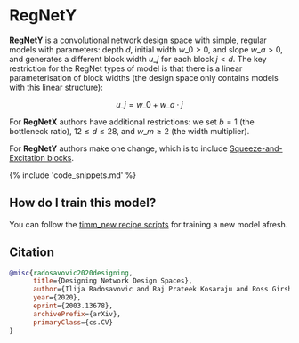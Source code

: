# RegNetY

**RegNetY** is a convolutional network design space with simple, regular models with parameters: depth $d$, initial width $w\_{0} > 0$, and slope $w\_{a} > 0$, and generates a different block width $u\_{j}$ for each block $j < d$. The key restriction for the RegNet types of model is that there is a linear parameterisation of block widths (the design space only contains models with this linear structure):

$$ u\_{j} = w\_{0} + w\_{a}\cdot{j} $$

For **RegNetX** authors have additional restrictions: we set $b = 1$ (the bottleneck ratio), $12 \leq d \leq 28$, and $w\_{m} \geq 2$ (the width multiplier).

For **RegNetY** authors make one change, which is to include [Squeeze-and-Excitation blocks](https://paperswithcode.com/method/squeeze-and-excitation-block).

{% include 'code_snippets.md' %}

## How do I train this model?

You can follow the [timm_new recipe scripts](https://rwightman.github.io/pytorch-image-models/scripts/) for training a new model afresh.

## Citation

```BibTeX
@misc{radosavovic2020designing,
      title={Designing Network Design Spaces},
      author={Ilija Radosavovic and Raj Prateek Kosaraju and Ross Girshick and Kaiming He and Piotr Dollár},
      year={2020},
      eprint={2003.13678},
      archivePrefix={arXiv},
      primaryClass={cs.CV}
}
```

<!--
Type: model-index
Collections:
- Name: RegNetY
  Paper:
    Title: Designing Network Design Spaces
    URL: https://paperswithcode.com/paper/designing-network-design-spaces
Models:
- Name: regnety_002
  In Collection: RegNetY
  Metadata:
    FLOPs: 255754236
    Parameters: 3160000
    File Size: 12782926
    Architecture:
    - 1x1 Convolution
    - Batch Normalization
    - Convolution
    - Dense Connections
    - Global Average Pooling
    - Grouped Convolution
    - ReLU
    - Squeeze-and-Excitation Block
    Tasks:
    - Image Classification
    Training Techniques:
    - SGD with Momentum
    - Weight Decay
    Training Data:
    - ImageNet
    Training Resources: 8x NVIDIA V100 GPUs
    ID: regnety_002
    Epochs: 100
    Crop Pct: '0.875'
    Momentum: 0.9
    Batch Size: 1024
    Image Size: '224'
    Weight Decay: 5.0e-05
    Interpolation: bicubic
  Code: https://github.com/rwightman/pytorch-image-models/blob/d8e69206be253892b2956341fea09fdebfaae4e3/timm_new/models/regnet.py#L409
  Weights: https://github.com/rwightman/pytorch-image-models/releases/download/v0.1-regnet/regnety_002-e68ca334.pth
  Results:
  - Task: Image Classification
    Dataset: ImageNet
    Metrics:
      Top 1 Accuracy: 70.28%
      Top 5 Accuracy: 89.55%
- Name: regnety_004
  In Collection: RegNetY
  Metadata:
    FLOPs: 515664568
    Parameters: 4340000
    File Size: 17542753
    Architecture:
    - 1x1 Convolution
    - Batch Normalization
    - Convolution
    - Dense Connections
    - Global Average Pooling
    - Grouped Convolution
    - ReLU
    - Squeeze-and-Excitation Block
    Tasks:
    - Image Classification
    Training Techniques:
    - SGD with Momentum
    - Weight Decay
    Training Data:
    - ImageNet
    Training Resources: 8x NVIDIA V100 GPUs
    ID: regnety_004
    Epochs: 100
    Crop Pct: '0.875'
    Momentum: 0.9
    Batch Size: 1024
    Image Size: '224'
    Weight Decay: 5.0e-05
    Interpolation: bicubic
  Code: https://github.com/rwightman/pytorch-image-models/blob/d8e69206be253892b2956341fea09fdebfaae4e3/timm_new/models/regnet.py#L415
  Weights: https://github.com/rwightman/pytorch-image-models/releases/download/v0.1-regnet/regnety_004-0db870e6.pth
  Results:
  - Task: Image Classification
    Dataset: ImageNet
    Metrics:
      Top 1 Accuracy: 74.02%
      Top 5 Accuracy: 91.76%
- Name: regnety_006
  In Collection: RegNetY
  Metadata:
    FLOPs: 771746928
    Parameters: 6060000
    File Size: 24394127
    Architecture:
    - 1x1 Convolution
    - Batch Normalization
    - Convolution
    - Dense Connections
    - Global Average Pooling
    - Grouped Convolution
    - ReLU
    - Squeeze-and-Excitation Block
    Tasks:
    - Image Classification
    Training Techniques:
    - SGD with Momentum
    - Weight Decay
    Training Data:
    - ImageNet
    Training Resources: 8x NVIDIA V100 GPUs
    ID: regnety_006
    Epochs: 100
    Crop Pct: '0.875'
    Momentum: 0.9
    Batch Size: 1024
    Image Size: '224'
    Weight Decay: 5.0e-05
    Interpolation: bicubic
  Code: https://github.com/rwightman/pytorch-image-models/blob/d8e69206be253892b2956341fea09fdebfaae4e3/timm_new/models/regnet.py#L421
  Weights: https://github.com/rwightman/pytorch-image-models/releases/download/v0.1-regnet/regnety_006-c67e57ec.pth
  Results:
  - Task: Image Classification
    Dataset: ImageNet
    Metrics:
      Top 1 Accuracy: 75.27%
      Top 5 Accuracy: 92.53%
- Name: regnety_008
  In Collection: RegNetY
  Metadata:
    FLOPs: 1023448952
    Parameters: 6260000
    File Size: 25223268
    Architecture:
    - 1x1 Convolution
    - Batch Normalization
    - Convolution
    - Dense Connections
    - Global Average Pooling
    - Grouped Convolution
    - ReLU
    - Squeeze-and-Excitation Block
    Tasks:
    - Image Classification
    Training Techniques:
    - SGD with Momentum
    - Weight Decay
    Training Data:
    - ImageNet
    Training Resources: 8x NVIDIA V100 GPUs
    ID: regnety_008
    Epochs: 100
    Crop Pct: '0.875'
    Momentum: 0.9
    Batch Size: 1024
    Image Size: '224'
    Weight Decay: 5.0e-05
    Interpolation: bicubic
  Code: https://github.com/rwightman/pytorch-image-models/blob/d8e69206be253892b2956341fea09fdebfaae4e3/timm_new/models/regnet.py#L427
  Weights: https://github.com/rwightman/pytorch-image-models/releases/download/v0.1-regnet/regnety_008-dc900dbe.pth
  Results:
  - Task: Image Classification
    Dataset: ImageNet
    Metrics:
      Top 1 Accuracy: 76.32%
      Top 5 Accuracy: 93.07%
- Name: regnety_016
  In Collection: RegNetY
  Metadata:
    FLOPs: 2070895094
    Parameters: 11200000
    File Size: 45115589
    Architecture:
    - 1x1 Convolution
    - Batch Normalization
    - Convolution
    - Dense Connections
    - Global Average Pooling
    - Grouped Convolution
    - ReLU
    - Squeeze-and-Excitation Block
    Tasks:
    - Image Classification
    Training Techniques:
    - SGD with Momentum
    - Weight Decay
    Training Data:
    - ImageNet
    Training Resources: 8x NVIDIA V100 GPUs
    ID: regnety_016
    Epochs: 100
    Crop Pct: '0.875'
    Momentum: 0.9
    Batch Size: 1024
    Image Size: '224'
    Weight Decay: 5.0e-05
    Interpolation: bicubic
  Code: https://github.com/rwightman/pytorch-image-models/blob/d8e69206be253892b2956341fea09fdebfaae4e3/timm_new/models/regnet.py#L433
  Weights: https://github.com/rwightman/pytorch-image-models/releases/download/v0.1-regnet/regnety_016-54367f74.pth
  Results:
  - Task: Image Classification
    Dataset: ImageNet
    Metrics:
      Top 1 Accuracy: 77.87%
      Top 5 Accuracy: 93.73%
- Name: regnety_032
  In Collection: RegNetY
  Metadata:
    FLOPs: 4081118714
    Parameters: 19440000
    File Size: 78084523
    Architecture:
    - 1x1 Convolution
    - Batch Normalization
    - Convolution
    - Dense Connections
    - Global Average Pooling
    - Grouped Convolution
    - ReLU
    - Squeeze-and-Excitation Block
    Tasks:
    - Image Classification
    Training Techniques:
    - SGD with Momentum
    - Weight Decay
    Training Data:
    - ImageNet
    Training Resources: 8x NVIDIA V100 GPUs
    ID: regnety_032
    Epochs: 100
    Crop Pct: '0.875'
    Momentum: 0.9
    Batch Size: 512
    Image Size: '224'
    Weight Decay: 5.0e-05
    Interpolation: bicubic
  Code: https://github.com/rwightman/pytorch-image-models/blob/d8e69206be253892b2956341fea09fdebfaae4e3/timm_new/models/regnet.py#L439
  Weights: https://github.com/rwightman/pytorch-image-models/releases/download/v0.1-weights/regnety_032_ra-7f2439f9.pth
  Results:
  - Task: Image Classification
    Dataset: ImageNet
    Metrics:
      Top 1 Accuracy: 82.01%
      Top 5 Accuracy: 95.91%
- Name: regnety_040
  In Collection: RegNetY
  Metadata:
    FLOPs: 5105933432
    Parameters: 20650000
    File Size: 82913909
    Architecture:
    - 1x1 Convolution
    - Batch Normalization
    - Convolution
    - Dense Connections
    - Global Average Pooling
    - Grouped Convolution
    - ReLU
    - Squeeze-and-Excitation Block
    Tasks:
    - Image Classification
    Training Techniques:
    - SGD with Momentum
    - Weight Decay
    Training Data:
    - ImageNet
    Training Resources: 8x NVIDIA V100 GPUs
    ID: regnety_040
    Epochs: 100
    Crop Pct: '0.875'
    Momentum: 0.9
    Batch Size: 512
    Image Size: '224'
    Weight Decay: 5.0e-05
    Interpolation: bicubic
  Code: https://github.com/rwightman/pytorch-image-models/blob/d8e69206be253892b2956341fea09fdebfaae4e3/timm_new/models/regnet.py#L445
  Weights: https://github.com/rwightman/pytorch-image-models/releases/download/v0.1-regnet/regnety_040-f0d569f9.pth
  Results:
  - Task: Image Classification
    Dataset: ImageNet
    Metrics:
      Top 1 Accuracy: 79.23%
      Top 5 Accuracy: 94.64%
- Name: regnety_064
  In Collection: RegNetY
  Metadata:
    FLOPs: 8167730444
    Parameters: 30580000
    File Size: 122751416
    Architecture:
    - 1x1 Convolution
    - Batch Normalization
    - Convolution
    - Dense Connections
    - Global Average Pooling
    - Grouped Convolution
    - ReLU
    - Squeeze-and-Excitation Block
    Tasks:
    - Image Classification
    Training Techniques:
    - SGD with Momentum
    - Weight Decay
    Training Data:
    - ImageNet
    Training Resources: 8x NVIDIA V100 GPUs
    ID: regnety_064
    Epochs: 100
    Crop Pct: '0.875'
    Momentum: 0.9
    Batch Size: 512
    Image Size: '224'
    Weight Decay: 5.0e-05
    Interpolation: bicubic
  Code: https://github.com/rwightman/pytorch-image-models/blob/d8e69206be253892b2956341fea09fdebfaae4e3/timm_new/models/regnet.py#L451
  Weights: https://github.com/rwightman/pytorch-image-models/releases/download/v0.1-regnet/regnety_064-0a48325c.pth
  Results:
  - Task: Image Classification
    Dataset: ImageNet
    Metrics:
      Top 1 Accuracy: 79.73%
      Top 5 Accuracy: 94.76%
- Name: regnety_080
  In Collection: RegNetY
  Metadata:
    FLOPs: 10233621420
    Parameters: 39180000
    File Size: 157124671
    Architecture:
    - 1x1 Convolution
    - Batch Normalization
    - Convolution
    - Dense Connections
    - Global Average Pooling
    - Grouped Convolution
    - ReLU
    - Squeeze-and-Excitation Block
    Tasks:
    - Image Classification
    Training Techniques:
    - SGD with Momentum
    - Weight Decay
    Training Data:
    - ImageNet
    Training Resources: 8x NVIDIA V100 GPUs
    ID: regnety_080
    Epochs: 100
    Crop Pct: '0.875'
    Momentum: 0.9
    Batch Size: 512
    Image Size: '224'
    Weight Decay: 5.0e-05
    Interpolation: bicubic
  Code: https://github.com/rwightman/pytorch-image-models/blob/d8e69206be253892b2956341fea09fdebfaae4e3/timm_new/models/regnet.py#L457
  Weights: https://github.com/rwightman/pytorch-image-models/releases/download/v0.1-regnet/regnety_080-e7f3eb93.pth
  Results:
  - Task: Image Classification
    Dataset: ImageNet
    Metrics:
      Top 1 Accuracy: 79.87%
      Top 5 Accuracy: 94.83%
- Name: regnety_120
  In Collection: RegNetY
  Metadata:
    FLOPs: 15542094856
    Parameters: 51820000
    File Size: 207743949
    Architecture:
    - 1x1 Convolution
    - Batch Normalization
    - Convolution
    - Dense Connections
    - Global Average Pooling
    - Grouped Convolution
    - ReLU
    - Squeeze-and-Excitation Block
    Tasks:
    - Image Classification
    Training Techniques:
    - SGD with Momentum
    - Weight Decay
    Training Data:
    - ImageNet
    Training Resources: 8x NVIDIA V100 GPUs
    ID: regnety_120
    Epochs: 100
    Crop Pct: '0.875'
    Momentum: 0.9
    Batch Size: 512
    Image Size: '224'
    Weight Decay: 5.0e-05
    Interpolation: bicubic
  Code: https://github.com/rwightman/pytorch-image-models/blob/d8e69206be253892b2956341fea09fdebfaae4e3/timm_new/models/regnet.py#L463
  Weights: https://github.com/rwightman/pytorch-image-models/releases/download/v0.1-regnet/regnety_120-721ba79a.pth
  Results:
  - Task: Image Classification
    Dataset: ImageNet
    Metrics:
      Top 1 Accuracy: 80.38%
      Top 5 Accuracy: 95.12%
- Name: regnety_160
  In Collection: RegNetY
  Metadata:
    FLOPs: 20450196852
    Parameters: 83590000
    File Size: 334916722
    Architecture:
    - 1x1 Convolution
    - Batch Normalization
    - Convolution
    - Dense Connections
    - Global Average Pooling
    - Grouped Convolution
    - ReLU
    - Squeeze-and-Excitation Block
    Tasks:
    - Image Classification
    Training Techniques:
    - SGD with Momentum
    - Weight Decay
    Training Data:
    - ImageNet
    Training Resources: 8x NVIDIA V100 GPUs
    ID: regnety_160
    Epochs: 100
    Crop Pct: '0.875'
    Momentum: 0.9
    Batch Size: 512
    Image Size: '224'
    Weight Decay: 5.0e-05
    Interpolation: bicubic
  Code: https://github.com/rwightman/pytorch-image-models/blob/d8e69206be253892b2956341fea09fdebfaae4e3/timm_new/models/regnet.py#L469
  Weights: https://github.com/rwightman/pytorch-image-models/releases/download/v0.1-regnet/regnety_160-d64013cd.pth
  Results:
  - Task: Image Classification
    Dataset: ImageNet
    Metrics:
      Top 1 Accuracy: 80.28%
      Top 5 Accuracy: 94.97%
- Name: regnety_320
  In Collection: RegNetY
  Metadata:
    FLOPs: 41492618394
    Parameters: 145050000
    File Size: 580891965
    Architecture:
    - 1x1 Convolution
    - Batch Normalization
    - Convolution
    - Dense Connections
    - Global Average Pooling
    - Grouped Convolution
    - ReLU
    - Squeeze-and-Excitation Block
    Tasks:
    - Image Classification
    Training Techniques:
    - SGD with Momentum
    - Weight Decay
    Training Data:
    - ImageNet
    Training Resources: 8x NVIDIA V100 GPUs
    ID: regnety_320
    Epochs: 100
    Crop Pct: '0.875'
    Momentum: 0.9
    Batch Size: 256
    Image Size: '224'
    Weight Decay: 5.0e-05
    Interpolation: bicubic
  Code: https://github.com/rwightman/pytorch-image-models/blob/d8e69206be253892b2956341fea09fdebfaae4e3/timm_new/models/regnet.py#L475
  Weights: https://github.com/rwightman/pytorch-image-models/releases/download/v0.1-regnet/regnety_320-ba464b29.pth
  Results:
  - Task: Image Classification
    Dataset: ImageNet
    Metrics:
      Top 1 Accuracy: 80.8%
      Top 5 Accuracy: 95.25%
-->
